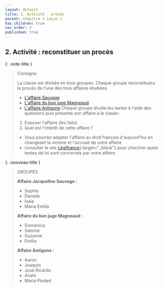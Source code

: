 ```yaml
---
layout: default
title: 2. Activité - procès
parent: Chapitre 1 Leçon 1
has_children: true
nav_order: 3
published: true
---
```

## 2. Activité : reconstituer un procès

{: .note-title }
> Consigne
>
> La classe est divisée en trois groupes. Chaque groupe reconstituera le procès de l'une des trois affaires étudiées.
>- [L'affaire Sauvage](../Leçon%201/L1-1-sauvage.html)
>- [L'affaire du bon juge Magneaud](../Leçon%201/L1-1-magnaud.html)
>- [L'affaire Antigone](../Leçon%201/L1-1-antigone.html)
> Chaque groupe étudie les textes à l'aide des questions puis présente son affaire à la classe :
>1. Exposer l'affaire (les faits)
>2. Quel est l'intérêt de cette affaire ?
>
> - Vous pourrez adapter l'affaire au droit français d'aujourd'hui en changeant la victime et l'accusé de votre affaire
> - consulter le site [Légifrance](https://www.legifrance.gouv.fr/){:target="_blank"} pour chercher quels textes de loi sont concernés par votre affaire

{: .nouveau-title }
> GROUPES
>
> **Affaire Jacqueline Sauvage :**
>- Sophia
>- Daniela
>- Isaia
>- Maria Emilia
>
> **Affaire du bon juge Magneaud :**
>- Domenica
>- Salomé
>- Suzanne
>- Emilia
>
> **Affaire Antigone :**
> - Aaron
>- Joaquin
>- José Ricardo
>- Anahi
>- Maria Piedad

